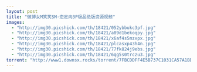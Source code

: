```yaml
---
layout: post
title: "微博女M笑笑SM·恋足向3P极品绝版资源视频"
images:
  - "http://img30.picshick.com/th/18421/052ybbukc3pf.jpg"
  - "http://img30.picshick.com/th/18421/a89d1bekoqpy.jpg"
  - "http://img30.picshick.com/th/18421/x6af4s5mzxpx.jpg"
  - "http://img30.picshick.com/th/18421/plcasxp43h4n.jpg"
  - "http://img30.picshick.com/th/18421/77fk824j9ebs.jpg"
  - "http://img30.picshick.com/th/18421/6qg5s0trczu3.jpg"
torrent: "http://www1.downsx.rocks/torrent/7FBCDDFF4E5B737C1031CA57A1BD3DCBC5785678"
---
```

